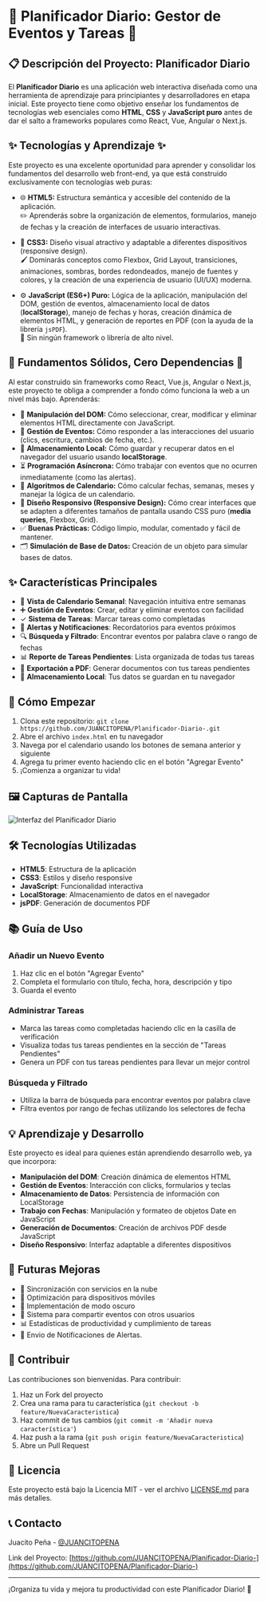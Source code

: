 # 📆 Planificador Diario: Gestor de Eventos y Tareas 📝

## 📋 Descripción del Proyecto: Planificador Diario

El **Planificador Diario** es una aplicación web interactiva diseñada como una herramienta de aprendizaje para principiantes y desarrolladores en etapa inicial. Este proyecto tiene como objetivo enseñar los fundamentos de tecnologías web esenciales como **HTML**, **CSS** y **JavaScript puro** antes de dar el salto a frameworks populares como React, Vue, Angular o Next.js.

## ✨ Tecnologías y Aprendizaje ✨

Este proyecto es una excelente oportunidad para aprender y consolidar los fundamentos del desarrollo web front-end, ya que está construido exclusivamente con tecnologías web puras:

- 🌐 **HTML5:** Estructura semántica y accesible del contenido de la aplicación.  
  ✏️ Aprenderás sobre la organización de elementos, formularios, manejo de fechas y la creación de interfaces de usuario interactivas.

- 🎨 **CSS3:** Diseño visual atractivo y adaptable a diferentes dispositivos (responsive design).  
  🖌️ Dominarás conceptos como Flexbox, Grid Layout, transiciones, animaciones, sombras, bordes redondeados, manejo de fuentes y colores, y la creación de una experiencia de usuario (UI/UX) moderna.

- ⚙️ **JavaScript (ES6+) Puro:** Lógica de la aplicación, manipulación del DOM, gestión de eventos, almacenamiento local de datos (**localStorage**), manejo de fechas y horas, creación dinámica de elementos HTML, y generación de reportes en PDF (con la ayuda de la librería `jsPDF`).  
  🚫 Sin ningún framework o librería de alto nivel.

## 💪 Fundamentos Sólidos, Cero Dependencias 💪

Al estar construido sin frameworks como React, Vue.js, Angular o Next.js, este proyecto te obliga a comprender a fondo cómo funciona la web a un nivel más bajo. Aprenderás:

- 📄 **Manipulación del DOM:** Cómo seleccionar, crear, modificar y eliminar elementos HTML directamente con JavaScript.
- 🎯 **Gestión de Eventos:** Cómo responder a las interacciones del usuario (clics, escritura, cambios de fecha, etc.).
- 💾 **Almacenamiento Local:** Cómo guardar y recuperar datos en el navegador del usuario usando **localStorage**.
- ⏳ **Programación Asíncrona:** Cómo trabajar con eventos que no ocurren inmediatamente (como las alertas).
- 📅 **Algoritmos de Calendario:** Cómo calcular fechas, semanas, meses y manejar la lógica de un calendario.
- 📱 **Diseño Responsivo (Responsive Design):** Cómo crear interfaces que se adapten a diferentes tamaños de pantalla usando CSS puro (**media queries**, Flexbox, Grid).
- ✅ **Buenas Prácticas:** Código limpio, modular, comentado y fácil de mantener.
- 🗂️ **Simulación de Base de Datos:** Creación de un objeto para simular bases de datos.


## ✨ Características Principales

- 📅 **Vista de Calendario Semanal**: Navegación intuitiva entre semanas
- ➕ **Gestión de Eventos**: Crear, editar y eliminar eventos con facilidad
- ✓ **Sistema de Tareas**: Marcar tareas como completadas
- 🔔 **Alertas y Notificaciones**: Recordatorios para eventos próximos
- 🔍 **Búsqueda y Filtrado**: Encontrar eventos por palabra clave o rango de fechas
- 📊 **Reporte de Tareas Pendientes**: Lista organizada de todas tus tareas
- 📄 **Exportación a PDF**: Generar documentos con tus tareas pendientes
- 💾 **Almacenamiento Local**: Tus datos se guardan en tu navegador

## 🚀 Cómo Empezar

1. Clona este repositorio: `git clone https://github.com/JUANCITOPENA/Planificador-Diario-.git`
2. Abre el archivo `index.html` en tu navegador
3. Navega por el calendario usando los botones de semana anterior y siguiente
4. Agrega tu primer evento haciendo clic en el botón "Agregar Evento"
5. ¡Comienza a organizar tu vida!

## 🖼️ Capturas de Pantalla

![Interfaz del Planificador Diario](imagen_calendar.jpg)

## 🛠️ Tecnologías Utilizadas

- **HTML5**: Estructura de la aplicación
- **CSS3**: Estilos y diseño responsive
- **JavaScript**: Funcionalidad interactiva
- **LocalStorage**: Almacenamiento de datos en el navegador
- **jsPDF**: Generación de documentos PDF

## 📚 Guía de Uso

### Añadir un Nuevo Evento
1. Haz clic en el botón "Agregar Evento"
2. Completa el formulario con título, fecha, hora, descripción y tipo
3. Guarda el evento

### Administrar Tareas
- Marca las tareas como completadas haciendo clic en la casilla de verificación
- Visualiza todas tus tareas pendientes en la sección de "Tareas Pendientes"
- Genera un PDF con tus tareas pendientes para llevar un mejor control

### Búsqueda y Filtrado
- Utiliza la barra de búsqueda para encontrar eventos por palabra clave
- Filtra eventos por rango de fechas utilizando los selectores de fecha

## 💡 Aprendizaje y Desarrollo

Este proyecto es ideal para quienes están aprendiendo desarrollo web, ya que incorpora:

- **Manipulación del DOM**: Creación dinámica de elementos HTML
- **Gestión de Eventos**: Interacción con clicks, formularios y teclas
- **Almacenamiento de Datos**: Persistencia de información con LocalStorage
- **Trabajo con Fechas**: Manipulación y formateo de objetos Date en JavaScript
- **Generación de Documentos**: Creación de archivos PDF desde JavaScript
- **Diseño Responsivo**: Interfaz adaptable a diferentes dispositivos

## 🔄 Futuras Mejoras

- 🔄 Sincronización con servicios en la nube
- 📱 Optimización para dispositivos móviles
- 🌙 Implementación de modo oscuro
- 🔗 Sistema para compartir eventos con otros usuarios
- 📊 Estadísticas de productividad y cumplimiento de tareas
- 🔔 Envio de Notificaciones de Alertas.

## 🤝 Contribuir

Las contribuciones son bienvenidas. Para contribuir:

1. Haz un Fork del proyecto
2. Crea una rama para tu característica (`git checkout -b feature/NuevaCaracteristica`)
3. Haz commit de tus cambios (`git commit -m 'Añadir nueva característica'`)
4. Haz push a la rama (`git push origin feature/NuevaCaracteristica`)
5. Abre un Pull Request

## 📝 Licencia

Este proyecto está bajo la Licencia MIT - ver el archivo [LICENSE.md](LICENSE.md) para más detalles.

## 📞 Contacto

Juacito Peña - [@JUANCITOPENA](https://github.com/JUANCITOPENA)

Link del Proyecto: [https://github.com/JUANCITOPENA/Planificador-Diario-](https://github.com/JUANCITOPENA/Planificador-Diario-)

---

¡Organiza tu vida y mejora tu productividad con este Planificador Diario! 🚀
